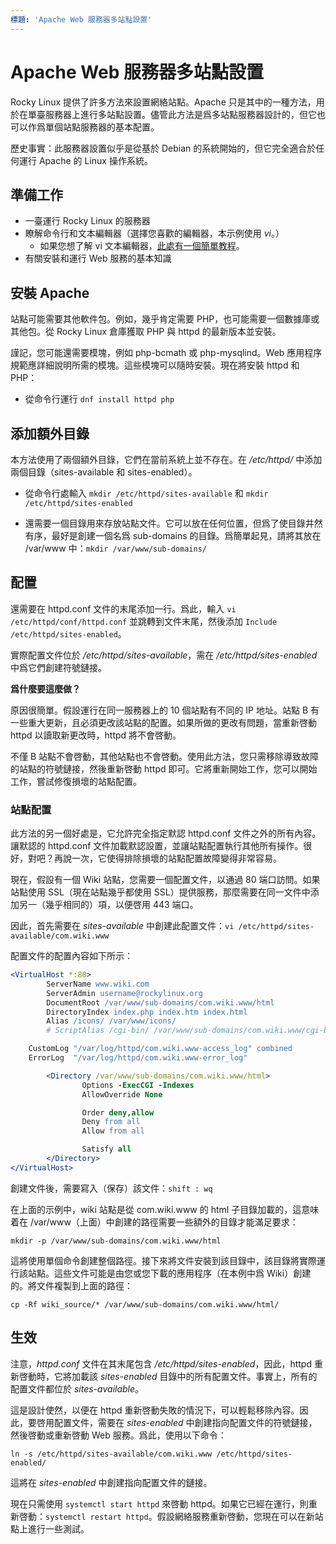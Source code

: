 ```yaml
---
標題: 'Apache Web 服務器多站點設置'
---
```


# Apache Web 服務器多站點設置

Rocky Linux 提供了許多方法來設置網絡站點。Apache 只是其中的一種方法，用於在單臺服務器上進行多站點設置。儘管此方法是爲多站點服務器設計的，但它也可以作爲單個站點服務器的基本配置。 

歷史事實：此服務器設置似乎是從基於 Debian 的系統開始的，但它完全適合於任何運行 Apache 的 Linux 操作系統。

## 準備工作

* 一臺運行 Rocky Linux 的服務器
* 瞭解命令行和文本編輯器（選擇您喜歡的編輯器，本示例使用 *vi*。）
    * 如果您想了解 vi 文本編輯器，[此處有一個簡單教程](https://www.tutorialspoint.com/unix/unix-vi-editor.html)。
* 有關安裝和運行 Web 服務的基本知識

## 安裝 Apache

站點可能需要其他軟件包。例如，幾乎肯定需要 PHP，也可能需要一個數據庫或其他包。從 Rocky Linux 倉庫獲取 PHP 與 httpd 的最新版本並安裝。

謹記，您可能還需要模塊，例如 php-bcmath 或 php-mysqlind。Web 應用程序規範應詳細說明所需的模塊。這些模塊可以隨時安裝。現在將安裝 httpd 和 PHP：

* 從命令行運行 `dnf install httpd php`

## 添加額外目錄

本方法使用了兩個額外目錄，它們在當前系統上並不存在。在 */etc/httpd/* 中添加兩個目錄（sites-available 和 sites-enabled）。

* 從命令行處輸入 `mkdir /etc/httpd/sites-available` 和 `mkdir /etc/httpd/sites-enabled`

* 還需要一個目錄用來存放站點文件。它可以放在任何位置，但爲了使目錄井然有序，最好是創建一個名爲 sub-domains 的目錄。爲簡單起見，請將其放在 /var/www 中：`mkdir /var/www/sub-domains/`

## 配置

還需要在 httpd.conf 文件的末尾添加一行。爲此，輸入 `vi /etc/httpd/conf/httpd.conf` 並跳轉到文件末尾，然後添加 `Include /etc/httpd/sites-enabled`。

實際配置文件位於 */etc/httpd/sites-available*，需在 */etc/httpd/sites-enabled* 中爲它們創建符號鏈接。

**爲什麼要這麼做？**

原因很簡單。假設運行在同一服務器上的 10 個站點有不同的 IP 地址。站點 B 有一些重大更新，且必須更改該站點的配置。如果所做的更改有問題，當重新啓動 httpd 以讀取新更改時，httpd 將不會啓動。

不僅 B 站點不會啓動，其他站點也不會啓動。使用此方法，您只需移除導致故障的站點的符號鏈接，然後重新啓動 httpd 即可。它將重新開始工作，您可以開始工作，嘗試修復損壞的站點配置。

### 站點配置

此方法的另一個好處是，它允許完全指定默認 httpd.conf 文件之外的所有內容。讓默認的 httpd.conf 文件加載默認設置，並讓站點配置執行其他所有操作。很好，對吧？再說一次，它使得排除損壞的站點配置故障變得非常容易。

現在，假設有一個 Wiki 站點，您需要一個配置文件，以通過 80 端口訪問。如果站點使用 SSL（現在站點幾乎都使用 SSL）提供服務，那麼需要在同一文件中添加另一（幾乎相同的）項，以便啓用 443 端口。

因此，首先需要在 *sites-available* 中創建此配置文件：`vi /etc/httpd/sites-available/com.wiki.www`

配置文件的配置內容如下所示：

```apache
<VirtualHost *:80>
        ServerName www.wiki.com 
        ServerAdmin username@rockylinux.org
        DocumentRoot /var/www/sub-domains/com.wiki.www/html
        DirectoryIndex index.php index.htm index.html
        Alias /icons/ /var/www/icons/
        # ScriptAlias /cgi-bin/ /var/www/sub-domains/com.wiki.www/cgi-bin/

	CustomLog "/var/log/httpd/com.wiki.www-access_log" combined
	ErrorLog  "/var/log/httpd/com.wiki.www-error_log"

        <Directory /var/www/sub-domains/com.wiki.www/html>
                Options -ExecCGI -Indexes
                AllowOverride None

                Order deny,allow
                Deny from all
                Allow from all

                Satisfy all
        </Directory>
</VirtualHost>
```

創建文件後，需要寫入（保存）該文件：`shift : wq`

在上面的示例中，wiki 站點是從 com.wiki.www 的 html 子目錄加載的，這意味着在 /var/www（上面）中創建的路徑需要一些額外的目錄才能滿足要求：

`mkdir -p /var/www/sub-domains/com.wiki.www/html`

這將使用單個命令創建整個路徑。接下來將文件安裝到該目錄中，該目錄將實際運行該站點。這些文件可能是由您或您下載的應用程序（在本例中爲 Wiki）創建的。將文件複製到上面的路徑：

`cp -Rf wiki_source/* /var/www/sub-domains/com.wiki.www/html/`

## 生效

注意，*httpd.conf* 文件在其末尾包含 */etc/httpd/sites-enabled*，因此，httpd 重新啓動時，它將加載該 *sites-enabled* 目錄中的所有配置文件。事實上，所有的配置文件都位於 *sites-available*。

這是設計使然，以便在 httpd 重新啓動失敗的情況下，可以輕鬆移除內容。因此，要啓用配置文件，需要在 *sites-enabled* 中創建指向配置文件的符號鏈接，然後啓動或重新啓動 Web 服務。爲此，使用以下命令：

`ln -s /etc/httpd/sites-available/com.wiki.www /etc/httpd/sites-enabled/`

這將在 *sites-enabled* 中創建指向配置文件的鏈接。

現在只需使用 `systemctl start httpd` 來啓動 httpd。如果它已經在運行，則重新啓動：`systemctl restart httpd`。假設網絡服務重新啓動，您現在可以在新站點上進行一些測試。
